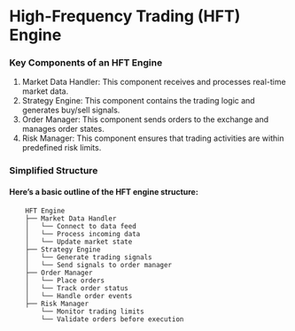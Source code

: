 # High-Frequency Trading (HFT) Engine 

### Key Components of an HFT Engine

  1. Market Data Handler: This component receives and processes real-time market data.
  2. Strategy Engine: This component contains the trading logic and generates buy/sell signals.
  3. Order Manager: This component sends orders to the exchange and manages order states.
  4. Risk Manager: This component ensures that trading activities are within predefined risk limits.

### Simplified Structure
####  Here’s a basic outline of the HFT engine structure:

        HFT Engine
        ├── Market Data Handler
        │   └── Connect to data feed
        │   └── Process incoming data
        │   └── Update market state
        ├── Strategy Engine
        │   └── Generate trading signals
        │   └── Send signals to order manager
        ├── Order Manager
        │   └── Place orders
        │   └── Track order status
        │   └── Handle order events
        ├── Risk Manager
            └── Monitor trading limits
            └── Validate orders before execution
